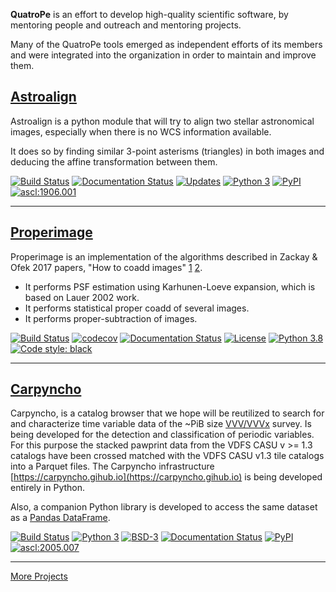 

**QuatroPe** is an effort to develop high-quality scientific software, by
mentoring people and outreach and mentoring projects.

Many of the QuatroPe tools emerged as independent efforts of
its members and were integrated into the organization in order to maintain and
improve them.


## [Astroalign](https://astroalign.readthedocs.io)

Astroalign is a python module that will try to align two stellar astronomical
images, especially when there is no WCS information available.

It does so by finding similar 3-point asterisms (triangles) in both images and
deducing the affine transformation between them.

[![Build Status](https://travis-ci.com/quatrope/astroalign.svg?branch=master)](https://travis-ci.com/quatrope/astroalign)
[![Documentation Status](https://readthedocs.org/projects/astroalign/badge/?version=latest)](http://astroalign.readthedocs.org/en/latest/?badge=latest)
[![Updates](https://pyup.io/repos/github/quatrope/astroalign/shield.svg)](https://pyup.io/repos/github/quatrope/astroalign/)
[![Python 3](https://pyup.io/repos/github/quatrope/astroalign/python-3-shield.svg)](https://pyup.io/repos/github/quatrope/astroalign/)
[![PyPI](https://img.shields.io/pypi/v/astroalign)](https://pypi.org/project/astroalign/)
[![ascl:1906.001](https://img.shields.io/badge/ascl-1906.001-blue.svg?colorB=262255)](http://ascl.net/1906.001)

---

## [Properimage](https://properimage.readthedocs.io)

Properimage is an implementation of the algorithms described in Zackay & Ofek 2017
papers, "How to coadd images" [1](https://iopscience.iop.org/article/10.3847/1538-4357/836/2/187/meta) [2](https://iopscience.iop.org/article/10.3847/1538-4357/836/2/188).

- It performs PSF estimation using Karhunen-Loeve expansion, which is based on Lauer 2002 work.
- It performs statistical proper coadd of several images.
- It performs proper-subtraction of images.

[![Build Status](https://travis-ci.com/quatrope/ProperImage.svg?branch=master)](https://travis-ci.com/quatrope/ProperImage)
[![codecov](https://codecov.io/gh/quatrope/ProperImage/branch/master/graph/badge.svg)](https://codecov.io/gh/quatrope/ProperImage)
[![Documentation Status](https://readthedocs.org/projects/properimage/badge/?version=latest)](http://properimage.readthedocs.io/en/latest/?badge=latest)
[![License](https://img.shields.io/pypi/l/properimage?color=blue)](https://tldrlegal.com/license/bsd-3-clause-license-(revised))
[![Python 3.8](https://img.shields.io/badge/python-3.8-blue.svg)](https://badge.fury.io/py/properimage)
[![Code style: black](https://img.shields.io/badge/code%20style-black-000000.svg)](https://github.com/ambv/black)

---

## [Carpyncho](https://carpyncho.github.io/)

Carpyncho, is a catalog browser that we hope will be reutilized to search for and
characterize time variable data of the ~PiB size [VVV/VVVx](https://vvvsurvey.org/)
survey. Is being developed for the detection and classification of periodic
variables. For this purpose the stacked pawprint data from the VDFS CASU v >= 1.3
catalogs have been crossed matched with the VDFS CASU v1.3 tile catalogs into a
Parquet files.
The Carpyncho infrastructure [https://carpyncho.gihub.io](https://carpyncho.gihub.io) is being developed entirely in Python.

Also, a companion Python library is developed to access the same dataset as a [Pandas DataFrame](https://pandas.pydata.org/).

[![Build Status](https://travis-ci.org/carpyncho/carpyncho-py.svg?branch=master)](https://travis-ci.org/carpyncho/carpyncho-py)
[![Python 3](https://img.shields.io/badge/python-3.7+-blue.svg)](https://badge.fury.io/py/carpyncho)
[![BSD-3](https://img.shields.io/badge/License-BSD3-blue.svg)](https://www.tldrlegal.com/l/bsd3)
[![Documentation Status](https://readthedocs.org/projects/carpyncho-py/badge/?version=latest)](https://carpyncho-py.readthedocs.io/en/latest/?badge=latest)
[![PyPI](https://img.shields.io/pypi/v/carpyncho)](https://pypi.org/project/carpyncho/)
[![ascl:2005.007](https://img.shields.io/badge/ascl-2005.007-blue.svg?colorB=262255)](http://ascl.net/2005.007)

---

[More Projects](/projects)
